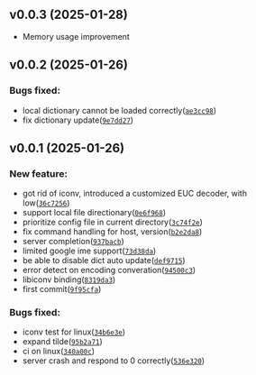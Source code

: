 ## v0.0.3 (2025-01-28)

- Memory usage improvement

## v0.0.2 (2025-01-26)

### Bugs fixed:

- local dictionary cannot be loaded correctly([`ae3cc98`](https://github.com/waynezhang/tskks/commit/ae3cc9866d1a02620f96cdfc65990feb01556098))
- fix dictionary update([`9e7dd27`](https://github.com/waynezhang/tskks/commit/9e7dd27b845a7593da0d6d447cbb855e76293f35))


## v0.0.1 (2025-01-26)

### New feature:

- got rid of iconv, introduced a customized EUC decoder, with low([`36c7256`](https://github.com/waynezhang/tskks/commit/36c72566334619524f4ea9376f5266f98b1535be))
- support local file directionary([`0e6f968`](https://github.com/waynezhang/tskks/commit/0e6f968100bd0e691c341f40e04f40120ccb85cd))
- prioritize config file in current directory([`3c74f2e`](https://github.com/waynezhang/tskks/commit/3c74f2ea27a7d1e806e8db128a5bc25452871dd6))
- fix command handling for host, version([`b2e2da8`](https://github.com/waynezhang/tskks/commit/b2e2da8073e680b986d60c83b336a0a032f0cdd8))
- server completion([`937bacb`](https://github.com/waynezhang/tskks/commit/937bacb76bd0e74793469ea899a0b7bef2c7e0d5))
- limited google ime support([`73d38da`](https://github.com/waynezhang/tskks/commit/73d38daaab96f9671939965da8131d263daf5f88))
- be able to disable dict auto update([`def9715`](https://github.com/waynezhang/tskks/commit/def97151b4951cdaafd4115d79cc3e3864e17628))
- error detect on encoding converation([`94500c3`](https://github.com/waynezhang/tskks/commit/94500c395975b063c62ada243f9abb5abed2250e))
- libiconv binding([`8319da3`](https://github.com/waynezhang/tskks/commit/8319da347358bd5f5494b982a8159cecfd226c98))
- first commit([`9f95cfa`](https://github.com/waynezhang/tskks/commit/9f95cfac1b3190471461a40ea8b517e377593e36))

### Bugs fixed:

- iconv test for linux([`34b6e3e`](https://github.com/waynezhang/tskks/commit/34b6e3e934374d92dfe76b820ff936c97d2f97b5))
- expand tilde([`95b2a71`](https://github.com/waynezhang/tskks/commit/95b2a71fd01a9ef580969072df4a2a68997b6312))
- ci on linux([`340a00c`](https://github.com/waynezhang/tskks/commit/340a00cd1ebfee42334852844b132bb17f0fcb73))
- server crash and respond to 0 correctly([`536e320`](https://github.com/waynezhang/tskks/commit/536e3206d5ed3ff7d3145af9a9e15926c81697e4))


